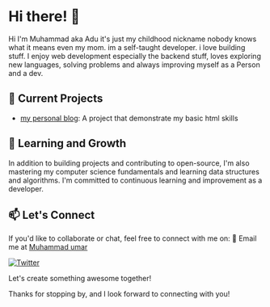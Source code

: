 # Hi there! 👋
Hi I'm Muhammad aka Adu it's just my childhood nickname nobody knows what it means even my mom. im a self-taught developer. i love building stuff. I enjoy web development especially the backend stuff, loves exploring new languages, solving problems and always improving myself as a Person and a dev.


## 🔭 Current Projects

- [my personal blog](link-to-project):  A project that demonstrate my basic html skills
<!-- - [Project 2](link-to-project): Another project that showcases my front-end development skills. -->

## 🌱 Learning and Growth

In addition to building projects and contributing to open-source, I'm also mastering my computer science fundamentals and learning data structures and algorithms. I'm committed to continuous learning and improvement as a developer.

## 📫 Let's Connect

If you'd like to collaborate or chat, feel free to connect with me on:
📧 Email me at [Muhammad umar](mailto:muhammadumar1220@gmail.com) 


[![Twitter](https://img.shields.io/badge/-Twitter-blue?style=flat-square&logo=twitter&logoColor=white&link=link-to-twitter)](https://twitter.com/adumansr)

Let's create something awesome together!

Thanks for stopping by, and I look forward to connecting with you!
